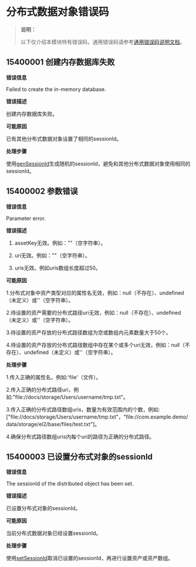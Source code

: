 # 分布式数据对象错误码
<!--Kit: ArkData-->
<!--Subsystem: DistributedDataManager-->
<!--Owner: @lvcong_oh-->
<!--SE: @hollokin; @yuchaozhng-->
<!--TSE: @lj_liujing; @yippo; @logic42-->

> **说明：**
>
> 以下仅介绍本模块特有错误码，通用错误码请参考[通用错误码说明文档](../errorcode-universal.md)。

## 15400001 创建内存数据库失败

**错误信息**

Failed to create the in-memory database.

**错误描述**

创建内存数据库失败。

**可能原因**

已有其他分布式数据对象设置了相同的sessionId。

**处理步骤**

使用[genSessionId](../../reference/apis-arkdata/js-apis-data-distributedobject.md#distributeddataobjectgensessionid)生成随机的sessionId，避免和其他分布式数据对象使用相同的sessionId。

## 15400002 参数错误

**错误信息**

Parameter error.

**错误描述**

1. assetKey无效。例如：""（空字符串）。

2. uri无效。例如：""（空字符串）。

3. uris无效。例如uris数组长度超过50。

**可能原因**

1.分布式对象中资产类型对应的属性名无效，例如：null（不存在）、undefined（未定义）或''（空字符串）。

2.待设置的资产需要的分布式路径uri无效，例如：null（不存在）、undefined（未定义）或''（空字符串）。

3.待设置的资产存放的分布式路径数组为空或数组内元素数量大于50个。

4.待设置的资产存放的分布式路径数组中存在某个或多个uri无效，例如：null（不存在）、undefined（未定义）或''（空字符串）。

**处理步骤**

1.传入正确的属性名，例如:'file'（文件）。

2.传入正确的分布式路径uri，例如:"file://docs/storage/Users/username/tmp.txt"。

3.传入正确的分布式路径数组uris，数量为有效范围内的个数，例如:["file://docs/storage/Users/username/tmp.txt"，"file://com.example.demo/data/storage/el2/base/files/test.txt"]。

4.确保分布式路径数组uris内每个uri的路径为正确的分布式路径。

## 15400003 已设置分布式对象的sessionId

**错误信息**

The sessionId of the distributed object has been set.

**错误描述**

已设置分布式对象的sessionId。

**可能原因**

当前分布式数据对象已经设置sessionId。

**处理步骤**

使用[setSessionId](js-apis-data-distributedobject.md#setsessionid9-2)取消已设置的sessionId，再进行设置资产或资产数组。